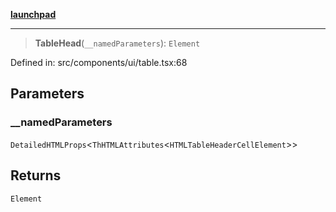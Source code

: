 [**launchpad**](index.md)

***

> **TableHead**(`__namedParameters`): `Element`

Defined in: src/components/ui/table.tsx:68

## Parameters

### \_\_namedParameters

`DetailedHTMLProps`\<`ThHTMLAttributes`\<`HTMLTableHeaderCellElement`\>\>

## Returns

`Element`
